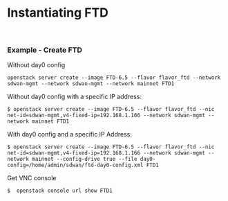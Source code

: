 # Instantiating FTD

<br>

### Example - Create FTD

Without day0 config

```
openstack server create --image FTD-6.5 --flavor flavor_ftd --network sdwan-mgmt --network sdwan-mgmt --network mainnet FTD1
```

Without day0 config with a specific IP address:

```
$ openstack server create --image FTD-6.5 --flavor flavor_ftd --nic net-id=sdwan-mgmt,v4-fixed-ip=192.168.1.166 --network sdwan-mgmt --network mainnet FTD1
```

With day0 config and a specific IP Address:

```
$ openstack server create --image FTD-6.5 --flavor flavor_ftd --nic net-id=sdwan-mgmt,v4-fixed-ip=192.168.1.166 --network sdwan-mgmt --network mainnet --config-drive true --file day0-config=/home/admin/sdwan/ftd-day0-config.xml FTD1
```



Get VNC console

 ```
$  openstack console url show FTD1  
 ```





 

